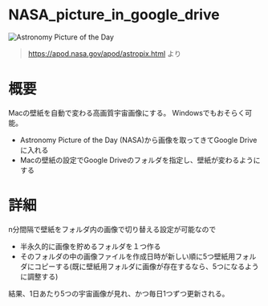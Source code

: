 # NASA_picture_in_google_drive

![Astronomy Picture of the Day](https://raw.githubusercontent.com/wiki/tonkatu05/NASA_picture_in_google_drive/images/ISSLightShow_nasa_4928.jpg)

> https://apod.nasa.gov/apod/astropix.html より

# 概要
Macの壁紙を自動で変わる高画質宇宙画像にする。 Windowsでもおそらく可能。
- Astronomy Picture of the Day (NASA)から画像を取ってきてGoogle Drive に入れる
- Macの壁紙の設定でGoogle Driveのフォルダを指定し、壁紙が変わるようにする

# 詳細
n分間隔で壁紙をフォルダ内の画像で切り替える設定が可能なので

- 半永久的に画像を貯めるフォルダを１つ作る
- そのフォルダの中の画像ファイルを作成日時が新しい順に5つ壁紙用フォルダにコピーする(既に壁紙用フォルダに画像が存在するなら、5つになるように調整する)

結果、1日あたり5つの宇宙画像が見れ、かつ毎日1つずつ更新される。

